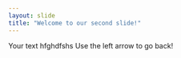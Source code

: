 ```yaml
---
layout: slide
title: "Welcome to our second slide!"
---
```

Your text hfghdfshs
Use the left arrow to go back!
